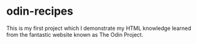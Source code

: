 # odin-recipes
This is my first project which I demonstrate my HTML knowledge learned from the fantastic website known as The Odin Project.
